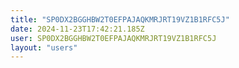 ```yaml
---
title: "SP0DX2BGGHBW2T0EFPAJAQKMRJRT19VZ1B1RFC5J"
date: 2024-11-23T17:42:21.185Z
user: SP0DX2BGGHBW2T0EFPAJAQKMRJRT19VZ1B1RFC5J
layout: "users"
---
```

    